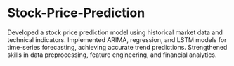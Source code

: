 # Stock-Price-Prediction
Developed a stock price prediction model using historical market data and technical indicators. Implemented ARIMA, regression, and LSTM models for time-series forecasting, achieving accurate trend predictions. Strengthened skills in data preprocessing, feature engineering, and financial analytics.
